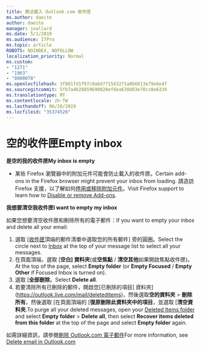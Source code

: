 ```yaml
---
title: 無法載入 Outlook.com 收件匣
ms.author: daeite
author: daeite
manager: joallard
ms.date: 5/1/2019
ms.audience: ITPro
ms.topic: article
ROBOTS: NOINDEX, NOFOLLOW
localization_priority: Normal
ms.custom:
- "1271"
- "1963"
- "8000078"
ms.openlocfilehash: 3f881fd1f97c9abd771543271a0b6813e79e6e4f
ms.sourcegitcommit: 5fb7a4b28859690020efdea630d03e70cc0e6334
ms.translationtype: MT
ms.contentlocale: zh-TW
ms.lasthandoff: 06/28/2019
ms.locfileid: "35374520"
---
```

# <a name="empty-inbox"></a><span data-ttu-id="34829-102">空的收件匣</span><span class="sxs-lookup"><span data-stu-id="34829-102">Empty inbox</span></span>

<span data-ttu-id="34829-103">**是空的我的收件匣**</span><span class="sxs-lookup"><span data-stu-id="34829-103">**My inbox is empty**</span></span>

- <span data-ttu-id="34829-104">某些 Firefox 瀏覽器中的附加元件可能會防止載入的收件匣。</span><span class="sxs-lookup"><span data-stu-id="34829-104">Certain add-ons in the Firefox browser might prevent your inbox from loading.</span></span> <span data-ttu-id="34829-105">請造訪 Firefox 支援，以了解如何[停用或移除附加元件](https://support.mozilla.org/kb/disable-or-remove-add-ons)。</span><span class="sxs-lookup"><span data-stu-id="34829-105">Visit Firefox support to learn how to [Disable or remove Add-ons](https://support.mozilla.org/kb/disable-or-remove-add-ons).</span></span>

<span data-ttu-id="34829-106">**我想要清空我收件匣**</span><span class="sxs-lookup"><span data-stu-id="34829-106">**I want to empty my inbox**</span></span>

<span data-ttu-id="34829-107">如果您想要清空收件匣和刪除所有的電子郵件：</span><span class="sxs-lookup"><span data-stu-id="34829-107">If you want to empty your inbox and delete all your email:</span></span>

1. <span data-ttu-id="34829-108">選取 [[收件匣](https://outlook.live.com/mail/inbox)頂端的郵件清單中選取您的所有郵件] 旁的圓圈。</span><span class="sxs-lookup"><span data-stu-id="34829-108">Select the circle next to [Inbox](https://outlook.live.com/mail/inbox) at the top of your message list to select all your messages.</span></span>
1. <span data-ttu-id="34829-109">在頁面頂端，選取 [**空白] 資料夾**(或**空焦點** / **清空其他**如果開啟焦點收件匣)。</span><span class="sxs-lookup"><span data-stu-id="34829-109">At the top of the page, select **Empty folder** (or **Empty Focused** / **Empty Other** if Focused Inbox is turned on).</span></span>
1. <span data-ttu-id="34829-110">選取 [**全部刪除**。</span><span class="sxs-lookup"><span data-stu-id="34829-110">Select **Delete all**.</span></span>
1. <span data-ttu-id="34829-111">若要清除所有已刪除的郵件，開啟您[已刪除的項目] 資料夾](https://outlook.live.com/mail/deleteditems)，然後選取**空的資料夾** > **刪除所有**，然後選取 [在頁面頂端的 [**復原刪除此資料夾中的項目**，並選取 [**清空資料夾**.</span><span class="sxs-lookup"><span data-stu-id="34829-111">To purge all your deleted messages, open your [Deleted Items folder](https://outlook.live.com/mail/deleteditems) and select **Empty folder** > **Delete all**, then select **Recover items deleted from this folder** at the top of the page and select **Empty folder** again.</span></span>

<span data-ttu-id="34829-112">如需詳細資訊，請參閱[刪除 Outlook.com 電子郵件](https://support.office.com/article/a9b63739-5392-412a-8e9a-d4b02708dee4)</span><span class="sxs-lookup"><span data-stu-id="34829-112">For more information, see [Delete email in Outlook.com](https://support.office.com/article/a9b63739-5392-412a-8e9a-d4b02708dee4)</span></span>